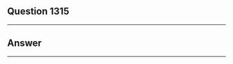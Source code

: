 Question 1315
------------------------

------------------------
Answer
------------------------

------------------------